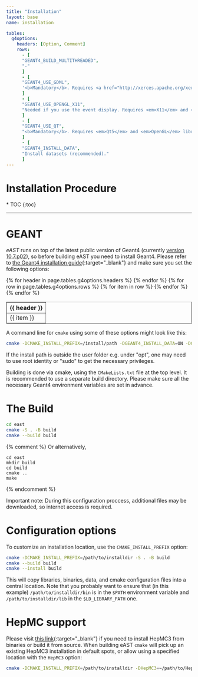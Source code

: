 ```yaml
---
title: "Installation"
layout: base
name: installation

tables:
  g4options:
    headers: [Option, Comment]
    rows:
      - [
      "GEANT4_BUILD_MULTITHREADED",
      "-"
      ]
      - [
      "GEANT4_USE_GDML",
      '<b>Mandatory</b>. Requires <a href="http://xerces.apache.org/xerces-c/" target="_blank"><em>Xerces-C++</em></a> parser.'
      ]
      - [
      "GEANT4_USE_OPENGL_X11",
      "Needed if you use the event display. Requires <em>X11</em> and <em>OpenGL</em> libraries."
      ]
      - [
      "GEANT4_USE_QT",
      "<b>Mandatory</b>. Requires <em>Qt5</em> and <em>OpenGL</em> libraries."
      ]
      - [
      "GEANT4_INSTALL_DATA",
      "Install datasets (recommended)."
      ]      
---        
```

<h1>Installation Procedure</h1>
* TOC
{:toc}

---

# GEANT

*eAST* runs on top of the latest public version of Geant4 (currently [version 10.7.p02](https://geant4.web.cern.ch/support/download)),
so before building eAST you need to install Geant4.
Please refer to [the Geant4 installation guide](https://geant4-userdoc.web.cern.ch/UsersGuides/InstallationGuide/html/index.html){:target="_blank"} and make sure you set the following options:

<table border="1" width="60%">
<tr>
{% for header in page.tables.g4options.headers %}
<th>{{ header }}</th>
{% endfor %}
</tr>
{% for row in page.tables.g4options.rows %}
<tr>
{% for item in row %}
<td>
{{ item }}
</td>
{% endfor %}
</tr>
{% endfor %}
</table>

<p/>

A command line for ```cmake``` using some of these options might look like this:
```bash
cmake -DCMAKE_INSTALL_PREFIX=/install/path -DGEANT4_INSTALL_DATA=ON -DGEANT4_USE_GDML=ON -DGEANT4_USE_QT=ON /path/to/geant/directory
```
If the install path is outside the user folder e.g. under "opt", one may need to use root identity or "sudo" to get the necessary privileges.

Building is done via cmake, using the `CMakeLists.txt` file at the top level. It is recommended to use a separate build directory. Please make sure all the necessary Geant4 environment variables are set in advance.

# The Build

```bash
cd east
cmake -S . -B build
cmake --build build
```

{% comment %}
Or alternatively,

```
cd east
mkdir build
cd build
cmake ..
make
```

{% endcomment %}

Important note: During this configuration proccess, additional files may be downloaded, so internet access is required.

# Configuration options

To customize an installation location, use the `CMAKE_INSTALL_PREFIX` option:

```bash
cmake -DCMAKE_INSTALL_PREFIX=/path/to/installdir -S . -B build
cmake --build build
cmake --install build
```

This will copy libraries, binaries, data, and cmake configuration files into a central location. Note that you probably want to ensure that (in this example) `/path/to/installdir/bin` is in the `$PATH` environment variable and `/path/to/installdir/lib` in the `$LD_LIBRARY_PATH` one.

# HepMC support
Please visit
[this link](https://gitlab.cern.ch/hepmc/HepMC3/-/tree/master/){:target="_blank"}
 if you need to install HepMC3 from binaries or build it from source. When building
eAST ```cmake``` will pick up an existing HepMC3 installation in default spots,
or allow using a specified location with the `HepMC3` option:

```bash
cmake -DCMAKE_INSTALL_PREFIX=/path/to/installdir -DHepMC3=~/path/to/HepMC3dir/  -S . -B build
```

